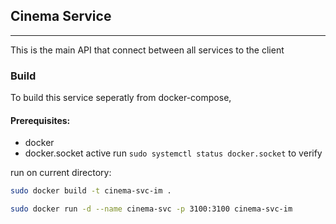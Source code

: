 ## Cinema Service

---

This is the main API that connect between all services to the client 

### Build

To build this service seperatly from docker-compose,

#### Prerequisites:

- docker
- docker.socket active run `sudo systemctl status docker.socket` to verify

run on current directory:<br/>

```bash
sudo docker build -t cinema-svc-im . 

sudo docker run -d --name cinema-svc -p 3100:3100 cinema-svc-im 
```
